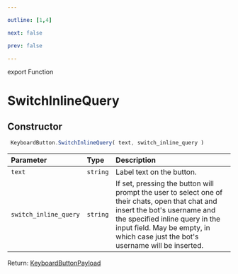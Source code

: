 ```yaml
---

outline: [1,4]

next: false

prev: false

---
```


export Function
# SwitchInlineQuery

## Constructor
```ts
 KeyboardButton.SwitchInlineQuery( text, switch_inline_query )
 ```
| Parameter | Type | Description |
| :--- | :--- | :--- |
| `text` | `string` | Label text on the button. |
| `switch_inline_query` | `string` | If set, pressing the button will prompt the user to select one of their chats, open that chat and insert the bot's username and the specified inline query in the input field. May be empty, in which case just the bot's username will be inserted. |

Return: [KeyboardButtonPayload](../../../interfaces/KeyboardButtonPayload.md)
